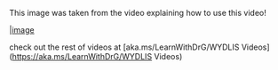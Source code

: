 This image was taken from the video explaining how to use this video!

|[image](https://user-images.githubusercontent.com/1314285/110691657-448d7500-819a-11eb-8a51-91c3d2738608.png)

check out the rest of videos at [aka.ms/LearnWithDrG/WYDLIS Videos](https://aka.ms/LearnWithDrG/WYDLIS Videos)
